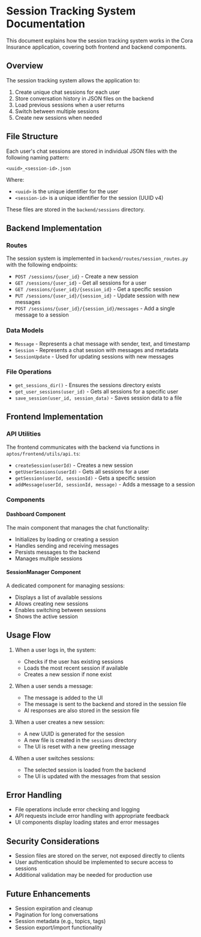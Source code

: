 # Session Tracking System Documentation

This document explains how the session tracking system works in the Cora Insurance application, covering both frontend and backend components.

## Overview

The session tracking system allows the application to:

1. Create unique chat sessions for each user
2. Store conversation history in JSON files on the backend
3. Load previous sessions when a user returns
4. Switch between multiple sessions
5. Create new sessions when needed

## File Structure

Each user's chat sessions are stored in individual JSON files with the following naming pattern:
```
<uuid>_<session-id>.json
```

Where:
- `<uuid>` is the unique identifier for the user
- `<session-id>` is a unique identifier for the session (UUID v4)

These files are stored in the `backend/sessions` directory.

## Backend Implementation

### Routes

The session system is implemented in `backend/routes/session_routes.py` with the following endpoints:

- `POST /sessions/{user_id}` - Create a new session
- `GET /sessions/{user_id}` - Get all sessions for a user
- `GET /sessions/{user_id}/{session_id}` - Get a specific session
- `PUT /sessions/{user_id}/{session_id}` - Update session with new messages
- `POST /sessions/{user_id}/{session_id}/messages` - Add a single message to a session

### Data Models

- `Message` - Represents a chat message with sender, text, and timestamp
- `Session` - Represents a chat session with messages and metadata
- `SessionUpdate` - Used for updating sessions with new messages

### File Operations

- `get_sessions_dir()` - Ensures the sessions directory exists
- `get_user_sessions(user_id)` - Gets all sessions for a specific user
- `save_session(user_id, session_data)` - Saves session data to a file

## Frontend Implementation

### API Utilities

The frontend communicates with the backend via functions in `aptos/frontend/utils/api.ts`:

- `createSession(userId)` - Creates a new session
- `getUserSessions(userId)` - Gets all sessions for a user
- `getSession(userId, sessionId)` - Gets a specific session
- `addMessage(userId, sessionId, message)` - Adds a message to a session

### Components

#### Dashboard Component

The main component that manages the chat functionality:

- Initializes by loading or creating a session
- Handles sending and receiving messages
- Persists messages to the backend
- Manages multiple sessions

#### SessionManager Component

A dedicated component for managing sessions:

- Displays a list of available sessions
- Allows creating new sessions
- Enables switching between sessions
- Shows the active session

## Usage Flow

1. When a user logs in, the system:
   - Checks if the user has existing sessions
   - Loads the most recent session if available
   - Creates a new session if none exist

2. When a user sends a message:
   - The message is added to the UI
   - The message is sent to the backend and stored in the session file
   - AI responses are also stored in the session file

3. When a user creates a new session:
   - A new UUID is generated for the session
   - A new file is created in the `sessions` directory
   - The UI is reset with a new greeting message

4. When a user switches sessions:
   - The selected session is loaded from the backend
   - The UI is updated with the messages from that session

## Error Handling

- File operations include error checking and logging
- API requests include error handling with appropriate feedback
- UI components display loading states and error messages

## Security Considerations

- Session files are stored on the server, not exposed directly to clients
- User authentication should be implemented to secure access to sessions
- Additional validation may be needed for production use

## Future Enhancements

- Session expiration and cleanup
- Pagination for long conversations
- Session metadata (e.g., topics, tags)
- Session export/import functionality 
